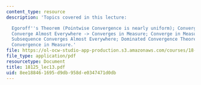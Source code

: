 ```yaml
---
content_type: resource
description: 'Topics covered in this lecture:

  Egoroff''s Theorem (Pointwise Convergence is nearly uniform); Convergence in Measure;
  Converge Almost Everywhere -> Converges in Measure; Converge in Measure -> Some
  Subsequence Converges Almost Everywhere; Dominated Convergence Theorem Holds for
  Convergence in Measure.'
file: https://ol-ocw-studio-app-production.s3.amazonaws.com/courses/18-125-measure-and-integration-fall-2003/8ee188461695d9db958de0347471d0db_18125_lec13.pdf
file_type: application/pdf
resourcetype: Document
title: 18125_lec13.pdf
uid: 8ee18846-1695-d9db-958d-e0347471d0db
---
```

